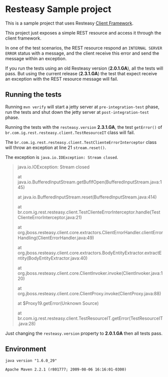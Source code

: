 # Resteasy Sample project

This is a sample project that uses Resteasy [Client Framework](http://docs.jboss.org/resteasy/docs/2.3.1.GA/userguide/html_single/index.html#RESTEasy_Client_Framework). 

This project just exposes a simple REST resource and access it through the client framework. 

In one of the test scenarios, the REST resource respond an `INTERNAL SERVER ERROR` status with a message, and the client receive this error and send the message within an exception. 

If you run the tests using an old Resteasy version (**2.0.1.GA**), all the tests will pass. But using the current release (**2.3.1.GA**) the test that expect receive an exception with the REST resource message will fail. 

## Running the tests

Running `mvn verify` will start a jetty server at `pre-integration-test` phase, run the tests and shut down the jetty server at `post-integration-test` phase. 

Running the tests with the `resteasy.version` **2.3.1.GA**, the test `getError()` of `br.com.ig.rest.resteasy.client.TestResourceIT` class will fail. 

The `br.com.ig.rest.resteasy.client.TestClienteErrorInterceptor` class will throw an exception at line 21 `stream.reset()`. 

The exception is `java.io.IOException: Stream closed`.

> java.io.IOException: Stream closed
>
> 	at java.io.BufferedInputStream.getBufIfOpen(BufferedInputStream.java:145)
>
> 	at java.io.BufferedInputStream.reset(BufferedInputStream.java:414)
>
> 	at br.com.ig.rest.resteasy.client.TestClienteErrorInterceptor.handle(TestClienteErrorInterceptor.java:21)
>
> 	at org.jboss.resteasy.client.core.extractors.ClientErrorHandler.clientErrorHandling(ClientErrorHandler.java:49)
>
> 	at org.jboss.resteasy.client.core.extractors.BodyEntityExtractor.extractEntity(BodyEntityExtractor.java:40)
>
> 	at org.jboss.resteasy.client.core.ClientInvoker.invoke(ClientInvoker.java:120)
>
> 	at org.jboss.resteasy.client.core.ClientProxy.invoke(ClientProxy.java:88)
>
> 	at $Proxy19.getError(Unknown Source)
>
> 	at br.com.ig.rest.resteasy.client.TestResourceIT.getError(TestResourceIT.java:28)

Just changing the `resteasy.version` property to **2.0.1.GA** then all tests pass.

## Environment
`java version "1.6.0_29"` 

`Apache Maven 2.2.1 (r801777; 2009-08-06 16:16:01-0300)`

